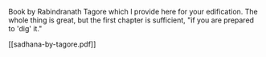 Book by Rabindranath Tagore which I provide here for your edification. The whole thing is great, but the first chapter is sufficient, "if you are prepared to 'dig' it."

[[sadhana-by-tagore.pdf]]

